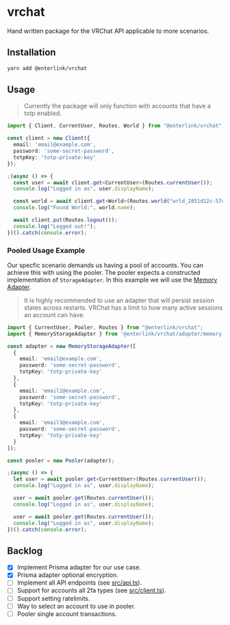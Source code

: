 # vrchat
Hand written package for the VRChat API applicable to more scenarios.

## Installation

```bash
yarn add @enterlink/vrchat
```
## Usage
> Currently the package will only function with accounts that have a totp enabled.

```ts
import { Client, CurrentUser, Routes, World } from "@enterlink/vrchat";

const client = new Client({
  email: 'email@example.com',
  password: 'some-secret-password',
  totpKey: 'totp-private-key'
});

;(async () => {
  const user = await client.get<CurrentUser>(Routes.currentUser());
  console.log("Logged in as", user.displayName);

  const world = await client.get<World>(Routes.world("wrld_2851d12c-57d0-4754-84cf-aa494ce7a03a"));
  console.log("Found World:", world.name);

  await client.put(Routes.logout());
  console.log("Logged out!");
})().catch(console.error);

```

### Pooled Usage Example
Our specfic scenario demands us having a pool of accounts. You can achieve this  with using the pooler. The pooler expects a constructed implementation of `StorageAdapter`. In this example we will use the [Memory Adapter](./src/adapters/memory).

> It is highly recommended to use an adapter that will persist session states across restarts. VRChat has a limit to how many active sessions an account can have.

```ts
import { CurrentUser, Pooler, Routes } from "@enterlink/vrchat";
import { MemoryStorageAdapter } from '@enterlink/vrchat/adapter/memory';

const adapter = new MemoryStorageAdapter([
  {
    email: 'email@example.com',
    password: 'some-secret-password',
    totpKey: 'totp-private-key'
  },
  {
    email: 'email2@example.com',
    password: 'some-secret-password',
    totpKey: 'totp-private-key'
  },
  {
    email: 'email3@example.com',
    password: 'some-secret-password',
    totpKey: 'totp-private-key'
  }
]);

const pooler = new Pooler(adapter);

;(async () => {
  let user = await pooler.get<CurrentUser>(Routes.currentUser());
  console.log("Logged in as", user.displayName);

  user = await pooler.get(Routes.currentUser());
  console.log("Logged in as", user.displayName);

  user = await pooler.get(Routes.currentUser());
  console.log("Logged in as", user.displayName);
})().catch(console.error);

```

## Backlog
- [x] Implement Prisma adapter for our use case.
- [x] Prisma adapter optional encryption.
- [ ] Implement all API endpoints (see [src/api.ts](./src/api.ts)).
- [ ] Support for accounts all 2fa types (see [src/client.ts](https://github.com/enterverse/vrchat/blob/a79da93e58316c469e9478ab7051070faa1d77e4/src/client.ts#L256)).
- [ ] Support setting ratelimits.
- [ ] Way to select an account to use in pooler.
- [ ] Pooler single account transactions.

